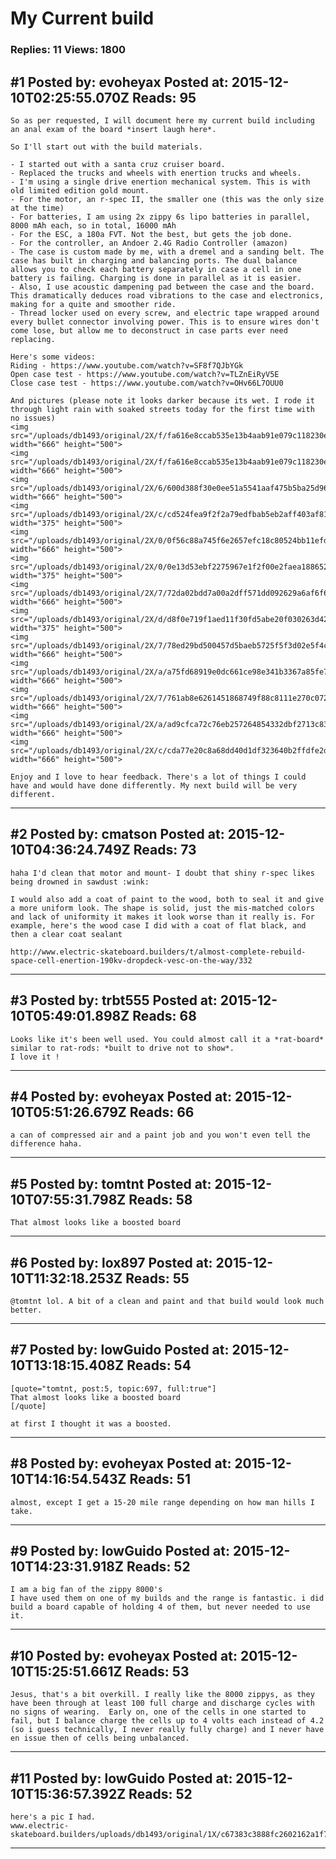 # My Current build

### Replies: 11 Views: 1800

## \#1 Posted by: evoheyax Posted at: 2015-12-10T02:25:55.070Z Reads: 95

```
So as per requested, I will document here my current build including an anal exam of the board *insert laugh here*.

So I'll start out with the build materials.

- I started out with a santa cruz cruiser board.
- Replaced the trucks and wheels with enertion trucks and wheels.
- I'm using a single drive enertion mechanical system. This is with old limited edition gold mount.
- For the motor, an r-spec II, the smaller one (this was the only size at the time)
- For batteries, I am using 2x zippy 6s lipo batteries in parallel, 8000 mAh each, so in total, 16000 mAh
- For the ESC, a 180a FVT. Not the best, but gets the job done.
- For the controller, an Andoer 2.4G Radio Controller (amazon)
- The case is custom made by me, with a dremel and a sanding belt. The case has built in charging and balancing ports. The dual balance allows you to check each battery separately in case a cell in one battery is failing. Charging is done in parallel as it is easier.
- Also, I use acoustic dampening pad between the case and the board. This dramatically deduces road vibrations to the case and electronics, making for a quite and smoother ride.
- Thread locker used on every screw, and electric tape wrapped around every bullet connector involving power. This is to ensure wires don't come lose, but allow me to deconstruct in case parts ever need replacing. 

Here's some videos:
Riding - https://www.youtube.com/watch?v=SF8f7QJbYGk
Open case test - https://www.youtube.com/watch?v=TLZnEiRyV5E
Close case test - https://www.youtube.com/watch?v=OHv66L7OUU0

And pictures (please note it looks darker because its wet. I rode it through light rain with soaked streets today for the first time with no issues)
<img src="/uploads/db1493/original/2X/f/fa616e8ccab535e13b4aab91e079c118230e4684.JPG" width="666" height="500">
<img src="/uploads/db1493/original/2X/f/fa616e8ccab535e13b4aab91e079c118230e4684.JPG" width="666" height="500">
<img src="/uploads/db1493/original/2X/6/600d388f30e0ee51a5541aaf475b5ba25d96c334.JPG" width="666" height="500">
<img src="/uploads/db1493/original/2X/c/cd524fea9f2f2a79edfbab5eb2aff403af81deb6.JPG" width="375" height="500">
<img src="/uploads/db1493/original/2X/0/0f56c88a745f6e2657efc18c80524bb11efd60d5.JPG" width="666" height="500">
<img src="/uploads/db1493/original/2X/0/0e13d53ebf2275967e1f2f00e2faea188652536d.JPG" width="375" height="500">
<img src="/uploads/db1493/original/2X/7/72da02bdd7a00a2dff571dd092629a6af6f6d4c4.JPG" width="666" height="500">
<img src="/uploads/db1493/original/2X/d/d8f0e719f1aed11f30fd5abe20f030263d42929b.JPG" width="375" height="500">
<img src="/uploads/db1493/original/2X/7/78ed29bd500457d5baeb5725f5f3d02e5f4ccd3b.JPG" width="666" height="500">
<img src="/uploads/db1493/original/2X/a/a75fd68919e0dc661ce98e341b3367a85fe7d1b1.JPG" width="666" height="500">
<img src="/uploads/db1493/original/2X/7/761ab8e6261451868749f88c8111e270c072cf93.JPG" width="666" height="500">
<img src="/uploads/db1493/original/2X/a/ad9cfca72c76eb257264854332dbf2713c83cf8a.JPG" width="666" height="500">
<img src="/uploads/db1493/original/2X/c/cda77e20c8a68dd40d1df323640b2ffdfe2d49cd.JPG" width="666" height="500">

Enjoy and I love to hear feedback. There's a lot of things I could have and would have done differently. My next build will be very different.
```

---
## \#2 Posted by: cmatson Posted at: 2015-12-10T04:36:24.749Z Reads: 73

```
haha I'd clean that motor and mount- I doubt that shiny r-spec likes being drowned in sawdust :wink:

I would also add a coat of paint to the wood, both to seal it and give a more uniform look. The shape is solid, just the mis-matched colors and lack of uniformity it makes it look worse than it really is. For example, here's the wood case I did with a coat of flat black, and then a clear coat sealant 

http://www.electric-skateboard.builders/t/almost-complete-rebuild-space-cell-enertion-190kv-dropdeck-vesc-on-the-way/332
```

---
## \#3 Posted by: trbt555 Posted at: 2015-12-10T05:49:01.898Z Reads: 68

```
Looks like it's been well used. You could almost call it a *rat-board* similar to rat-rods: *built to drive not to show*.
I love it !
```

---
## \#4 Posted by: evoheyax Posted at: 2015-12-10T05:51:26.679Z Reads: 66

```
a can of compressed air and a paint job and you won't even tell the difference haha.
```

---
## \#5 Posted by: tomtnt Posted at: 2015-12-10T07:55:31.798Z Reads: 58

```
That almost looks like a boosted board
```

---
## \#6 Posted by: lox897 Posted at: 2015-12-10T11:32:18.253Z Reads: 55

```
@tomtnt lol. A bit of a clean and paint and that build would look much better.
```

---
## \#7 Posted by: lowGuido Posted at: 2015-12-10T13:18:15.408Z Reads: 54

```
[quote="tomtnt, post:5, topic:697, full:true"]
That almost looks like a boosted board
[/quote]

at first I thought it was a boosted.
```

---
## \#8 Posted by: evoheyax Posted at: 2015-12-10T14:16:54.543Z Reads: 51

```
almost, except I get a 15-20 mile range depending on how man hills I take.
```

---
## \#9 Posted by: lowGuido Posted at: 2015-12-10T14:23:31.918Z Reads: 52

```
I am a big fan of the zippy 8000's 
I have used them on one of my builds and the range is fantastic. i did build a board capable of holding 4 of them, but never needed to use it.
```

---
## \#10 Posted by: evoheyax Posted at: 2015-12-10T15:25:51.661Z Reads: 53

```
Jesus, that's a bit overkill. I really like the 8000 zippys, as they have been through at least 100 full charge and discharge cycles with no signs of wearing.  Early on, one of the cells in one started to fail, but I balance charge the cells up to 4 volts each instead of 4.2 (so i guess technically, I never really fully charge) and I never have en issue then of cells being unbalanced.
```

---
## \#11 Posted by: lowGuido Posted at: 2015-12-10T15:36:57.392Z Reads: 52

```
here's a pic I had.
www.electric-skateboard.builders/uploads/db1493/original/1X/c67383c3888fc2602162a1f7f9a6242a25c4a1c0.jpg
```

---
